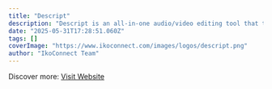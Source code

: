 ```yaml
---
title: "Descript"
description: "Descript is an all-in-one audio/video editing tool that transcribes your content, lets you edit like a document, and publishes it anywhere."
date: "2025-05-31T17:28:51.060Z"
tags: []
coverImage: "https://www.ikoconnect.com/images/logos/descript.png"
author: "IkoConnect Team"
---
```


Discover more: [Visit Website](https://www.descript.com/)
